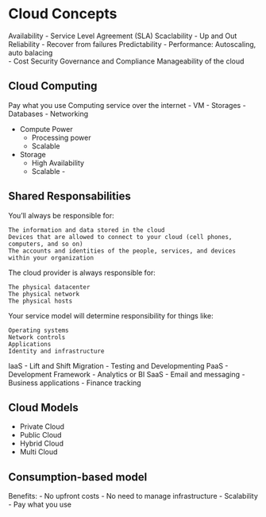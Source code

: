 # Cloud Concepts

Availability - Service Level Agreement (SLA)
Scaclability - Up and Out
Reliability - Recover from failures
Predictability 
    - Performance: Autoscaling, auto balacing  
    - Cost
Security
Governance and Compliance
Manageability of the cloud

## Cloud Computing
Pay what you use
Computing service over the internet
    - VM
    - Storages
    - Databases
    - Networking

- Compute Power 
    - Processing power
    - Scalable
- Storage
    - High Availability 
    - Scalable - 

## Shared Responsabilities

You’ll always be responsible for:

    The information and data stored in the cloud
    Devices that are allowed to connect to your cloud (cell phones, computers, and so on)
    The accounts and identities of the people, services, and devices within your organization

The cloud provider is always responsible for:

    The physical datacenter
    The physical network
    The physical hosts

Your service model will determine responsibility for things like:

    Operating systems
    Network controls
    Applications
    Identity and infrastructure

IaaS - Lift and Shift Migration - Testing and Developmenting
PaaS - Development Framework - Analytics or BI
SaaS - Email and messaging - Business applications - Finance tracking

## Cloud Models

- Private Cloud
- Public Cloud
- Hybrid Cloud
- Multi Cloud

## Consumption-based model

Benefits:
    - No upfront costs
    - No need to manage infrastructure
    - Scalability 
    - Pay what you use

